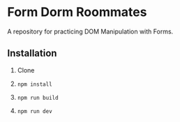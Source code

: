 # Form Dorm Roommates

A repository for practicing DOM Manipulation with Forms.

## Installation

1. Clone

2. `npm install`

3. `npm run build`

4. `npm run dev`
